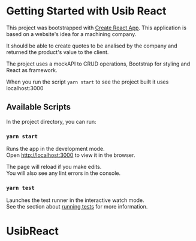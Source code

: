 # Getting Started with Usib React

This project was bootstrapped with [Create React App](https://github.com/facebook/create-react-app).
This application is based on a website's idea for a machining company. 

It should be able to create quotes to be analised by the company and returned the product's value to the client.

The project uses a mockAPI to CRUD operations, Bootstrap for styling and React as framework.

When you run the script `yarn start` to see the project built it uses localhost:3000

## Available Scripts

In the project directory, you can run:

### `yarn start`

Runs the app in the development mode.\
Open [http://localhost:3000](http://localhost:3000) to view it in the browser.

The page will reload if you make edits.\
You will also see any lint errors in the console.

### `yarn test`

Launches the test runner in the interactive watch mode.\
See the section about [running tests](https://facebook.github.io/create-react-app/docs/running-tests) for more information.

# UsibReact
